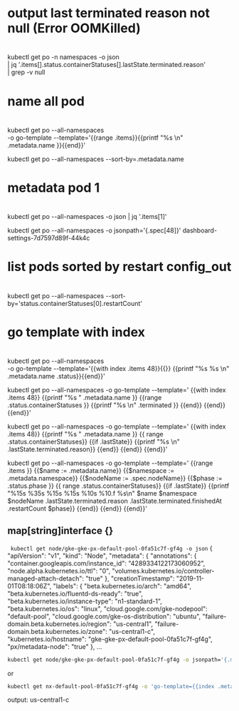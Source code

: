 #
# output last terminated reason not null (Error OOMKilled)
#

kubectl  get po  -n namespaces -o json \
  | jq '.items[].status.containerStatuses[].lastState.terminated.reason' \
  | grep -v null

#
# name all pod
#

kubectl  get po  --all-namespaces \
-o go-template --template='{{range .items}}{{printf "%s \n" .metadata.name }}{{end}}'

kubectl get po --all-namespaces --sort-by=.metadata.name

#
# metadata  pod 1
#
kubectl get po  --all-namespaces -o json | jq '.items[1]'

kubectl get po --all-namespaces -o jsonpath='{.spec[48]}'  dashboard-settings-7d7597d89f-44k4c

#
# list pods sorted by restart config_out
#

kubectl get po --all-namespaces  --sort-by='status.containerStatuses[0].restartCount'

#
# go template with index
#
kubectl  get po  --all-namespaces  \
-o go-template --template='{{with index  .items 48}}{{}} {{printf "%s %s \n" .metadata.name .status}}{{end}}'

kubectl  get po  --all-namespaces  -o go-template --template='
{{with index .items 48}}
{{printf "%s " .metadata.name }}
  {{range .status.containerStatuses }}
           {{printf "%s \n" .terminated }}
    {{end}}
  {{end}}
{{end}}'


kubectl  get po  --all-namespaces  -o go-template --template='
{{with index .items 48}}
  {{printf "%s " .metadata.name }}
    {{ range .status.containerStatuses}}
        {{if .lastState}}
           {{printf "%s \n" .lastState.terminated.reason}}
          {{end}}
    {{end}}
{{end}}'

kubectl get po --all-namespaces  -o go-template --template='
{{range .items }}
  {{$name := .metadata.name}}
  {{$namespace := .metadata.namespace}}
  {{$nodeName := .spec.nodeName}}
  {{$phase := .status.phase }}
      {{ range .status.containerStatuses}}
        {{if .lastState}}
             {{printf "%15s %35s %15s %15s %10s %10.f %s\n" $name $namespace $nodeName .lastState.terminated.reason .lastState.terminated.finishedAt .restartCount $phase}}
          {{end}}
    {{end}}
{{end}}'


## map[string]interface {}

``` kubectl get node/gke-gke-px-default-pool-0fa51c7f-gf4g -o json```
{
    "apiVersion": "v1",
    "kind": "Node",
    "metadata": {
        "annotations": {
            "container.googleapis.com/instance_id": "4289334122173060952",
            "node.alpha.kubernetes.io/ttl": "0",
            "volumes.kubernetes.io/controller-managed-attach-detach": "true"
        },
        "creationTimestamp": "2019-11-01T08:18:06Z",
        "labels": {
            "beta.kubernetes.io/arch": "amd64",
            "beta.kubernetes.io/fluentd-ds-ready": "true",
            "beta.kubernetes.io/instance-type": "n1-standard-1",
            "beta.kubernetes.io/os": "linux",
            "cloud.google.com/gke-nodepool": "default-pool",
            "cloud.google.com/gke-os-distribution": "ubuntu",
            "failure-domain.beta.kubernetes.io/region": "us-central1",
            "failure-domain.beta.kubernetes.io/zone": "us-central1-c",
            "kubernetes.io/hostname": "gke-gke-px-default-pool-0fa51c7f-gf4g",
            "px/metadata-node": "true"
        },
...

```sh
kubectl get node/gke-gke-px-default-pool-0fa51c7f-gf4g -o jsonpath='{.metadata.labels.failure-domain\.beta\.kubernetes\.io/zone}'

```

or

```sh
kubectl get nx-default-pool-0fa51c7f-gf4g -o 'go-template={{index .metadata.labels "failure-domain.beta.kubernetes.io/zone"}}'
```

output: us-central1-c
